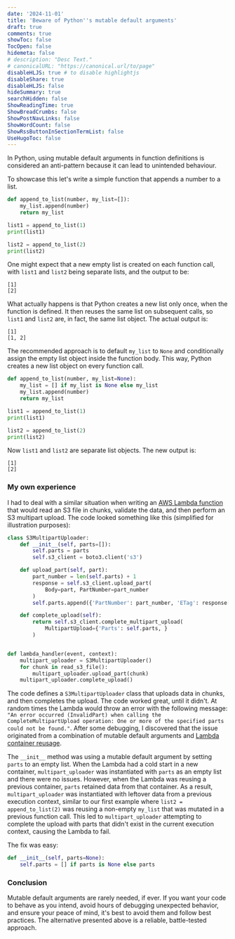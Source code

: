 ```yaml
---
date: '2024-11-01'
title: 'Beware of Python''s mutable default arguments'
draft: true
comments: true
showToc: false
TocOpen: false
hidemeta: false
# description: "Desc Text."
# canonicalURL: "https://canonical.url/to/page"
disableHLJS: true # to disable highlightjs
disableShare: true
disableHLJS: false
hideSummary: true
searchHidden: false
ShowReadingTime: true
ShowBreadCrumbs: false
ShowPostNavLinks: false
ShowWordCount: false
ShowRssButtonInSectionTermList: false
UseHugoToc: false
---
```

In Python, using mutable default arguments in function definitions is considered an anti-pattern because it can lead to unintended behaviour.

To showcase this let's write a simple function that appends a number to a list.
```python
def append_to_list(number, my_list=[]):
    my_list.append(number)
    return my_list

list1 = append_to_list(1)
print(list1)

list2 = append_to_list(2)
print(list2)
```

One might expect that a new empty list is created on each function call, with `list1` and `list2` being separate lists, and the output to be:
```
[1]
[2]
```

What actually happens is that Python creates a new list only once, when the function is defined. It then reuses the same list on subsequent calls, so `list1` and `list2` are, in fact, the same list object. The actual output is:
```
[1]
[1, 2]
```

The recommended approach is to default `my_list` to `None` and conditionally assign the empty list object inside the function body. This way, Python creates a new list object on every function call.
```python
def append_to_list(number, my_list=None):
    my_list = [] if my_list is None else my_list
    my_list.append(number)
    return my_list

list1 = append_to_list(1)
print(list1)

list2 = append_to_list(2)
print(list2)
```

Now `list1` and `list2` are separate list objects. The new output is:
```
[1]
[2]
```


### My own experience

I had to deal with a similar situation when writing an [AWS Lambda function](https://docs.aws.amazon.com/lambda/latest/dg/welcome.html) that would read an S3 file in chunks, validate the data, and then perform an S3 multipart upload. The code looked something like this (simplified for illustration purposes):
```python
class S3MultipartUploader:
    def __init__(self, parts=[]):
        self.parts = parts
        self.s3_client = boto3.client('s3')

    def upload_part(self, part):
        part_number = len(self.parts) + 1
        response = self.s3_client.upload_part(
            Body=part, PartNumber=part_number
        )
        self.parts.append({'PartNumber': part_number, 'ETag': response['ETag'], })

    def complete_upload(self):
        return self.s3_client.complete_multipart_upload(
            MultipartUpload={'Parts': self.parts, }
        )


def lambda_handler(event, context):
    multipart_uploader = S3MultipartUploader()
    for chunk in read_s3_file():
        multipart_uploader.upload_part(chunk)
    multipart_uploader.complete_upload()
```

The code defines a `S3MultipartUploader` class that uploads data in chunks, and then completes the upload. The code worked great, until it didn't. At random times the Lambda would throw an error with the following message:
`"An error occurred (InvalidPart) when calling the CompleteMultipartUpload operation: One or more of the specified parts could not be found."`. After some debugging, I discovered that the issue originated from a combination of mutable default arguments and [Lambda container reusage](https://aws.amazon.com/blogs/compute/container-reuse-in-lambda/).

The `__init__` method was using a mutable default argument by setting `parts` to an empty list. When the Lambda had a cold start in a new container, `multipart_uploader` was instantiated with `parts` as an empty list and there were no issues. However, when the Lambda was reusing a previous container, `parts` retained data from that container. As a result, `multipart_uploader` was instantiated with leftover data from a previous execution context, similar to our first example where `list2 = append_to_list(2)` was reusing a non-empty `my_list` that was mutated in a previous function call. This led to `multipart_uploader` attempting to complete the upload with parts that didn't exist in the current execution context, causing the Lambda to fail.

The fix was easy:
```python
def __init__(self, parts=None):
    self.parts = [] if parts is None else parts
```

### Conclusion

Mutable default arguments are rarely needed, if ever. If you want your code to behave as you intend, avoid hours of debugging unexpected behavior, and ensure your peace of mind, it's best to avoid them and follow best practices. The alternative presented above is a reliable, battle-tested approach.
